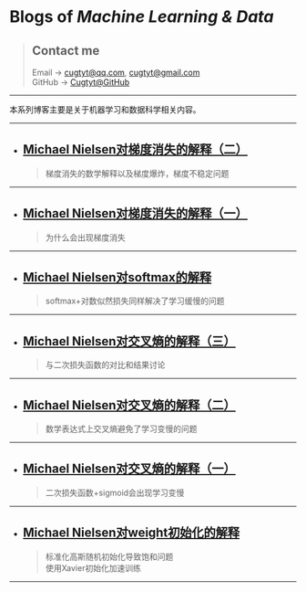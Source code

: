 # **Blogs of *Machine Learning & Data***

> ## Contact me
> Email -> <cugtyt@qq.com>, <cugtyt@gmail.com>  
> GitHub -> [Cugtyt@GitHub](https://github.com/Cugtyt)

---

本系列博客主要是关于机器学习和数据科学相关内容。

---

- ## [**Michael Nielsen对梯度消失的解释（二）**](https://cugtyt.github.io/blog/ml-data/201802101819)
    > 梯度消失的数学解释以及梯度爆炸，梯度不稳定问题      

---

- ## [**Michael Nielsen对梯度消失的解释（一）**](https://cugtyt.github.io/blog/ml-data/201802101619)
    > 为什么会出现梯度消失      

---

- ## [**Michael Nielsen对softmax的解释**](https://cugtyt.github.io/blog/ml-data/201802101439)
    > softmax+对数似然损失同样解决了学习缓慢的问题      

---

- ## [**Michael Nielsen对交叉熵的解释（三）**](https://cugtyt.github.io/blog/ml-data/201802092159)
    > 与二次损失函数的对比和结果讨论      

---

- ## [**Michael Nielsen对交叉熵的解释（二）**](https://cugtyt.github.io/blog/ml-data/201802092106)
    > 数学表达式上交叉熵避免了学习变慢的问题      
    
---

- ## [**Michael Nielsen对交叉熵的解释（一）**](https://cugtyt.github.io/blog/ml-data/201802092000)
    > 二次损失函数+sigmoid会出现学习变慢      
    
---

- ## [**Michael Nielsen对weight初始化的解释**](https://cugtyt.github.io/blog/ml-data/201802091801)
    > 标准化高斯随机初始化导致饱和问题      
    > 使用Xavier初始化加速训练
    
---